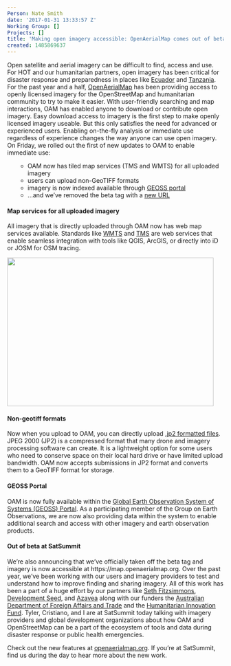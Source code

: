 ```yaml
---
Person: Nate Smith
date: '2017-01-31 13:33:57 Z'
Working Group: []
Projects: []
title: 'Making open imagery accessible: OpenAerialMap comes out of beta'
created: 1485869637
---
```

<p>Open satellite and aerial imagery can be difficult to find, access and use. For HOT and our humanitarian partners, open imagery has been critical for disaster response and preparedness in places like <a href="https://hotosm.org/projects/ecuador_earthquake">Ecuador</a> and <a href="https://hotosm.org/projects/tanzania">Tanzania</a>. For the past year and a half, <a href="https://openaerialmap.org/">OpenAerialMap</a> has been providing access to openly licensed imagery for the OpenStreetMap and humanitarian community to try to make it easier. With user-friendly searching and map interactions, OAM has enabled anyone to download or contribute open imagery. Easy download access to imagery is the first step to make openly licensed imagery useable. But this only satisfies the need for advanced or experienced users. Enabling on-the-fly analysis or immediate use regardless of experience changes the way anyone can use open imagery. On Friday, we rolled out the first of new updates to OAM to enable immediate use:</p><ul><ul><li>OAM now has tiled map services (TMS and WMTS) for all uploaded imagery</li><li>users can upload non-GeoTIFF formats</li><li>imagery is now indexed available through <a href="http://www.geoportal.org/">GEOSS portal</a></li><li>...and we’ve removed the beta tag with a <a href="https://map.openaerialmap.org">new URL</a></li></ul></ul><h4>Map services for all uploaded imagery</h4><p>All imagery that is directly uploaded through OAM now has web map services available. Standards like <a href="http://www.opengeospatial.org/standards/wmts">WMTS</a> and <a href="https://wiki.osgeo.org/wiki/Tile_Map_Service_Specification">TMS</a> are web services that enable seamless integration with tools like QGIS, ArcGIS, or directly into iD or JOSM for OSM tracing.&nbsp;</p><p><img class="image-large" src="/sites/default/files/styles/large/public/oam-tms-dropdown.gif?itok=JsFKKy6T" alt="" width="480" height="346"></p><h4>Non-geotiff formats</h4><p>Now when you upload to OAM, you can directly upload <a href="https://en.wikipedia.org/wiki/JPEG_2000">.jp2 formatted files</a>. JPEG 2000 (JP2) is a compressed format that many drone and imagery processing software can create. It is a lightweight option for some users who need to conserve space on their local hard drive or have limited upload bandwidth. OAM now accepts submissions in JP2 format and converts them to a GeoTIFF format for storage.&nbsp;</p><h4>GEOSS Portal</h4><p>OAM is now fully available within the <a href="http://www.geoportal.org/">Global Earth Observation System of Systems (GEOSS) Portal</a>. As a participating member of the Group on Earth Observations, we are now also providing data within the system to enable additional search and access with other imagery and earth observation products.&nbsp;</p><h4>Out of beta at SatSummit</h4><p>We’re also announcing that we’ve officially taken off the beta tag and imagery is now accessible at https://map.openaerialmap.org. Over the past year, we’ve been working with our users and imagery providers to test and understand how to improve finding and sharing imagery. All of this work has been a part of a huge effort by our partners like <a href="https://github.com/mojodna">Seth Fitzsimmons</a>, <a href="https://developmentseed.org/">Development Seed</a>, and <a href="https://www.azavea.com/">Azavea</a> along with our funders the <a href="http://dfat.gov.au/">Australian Department of Foreign Affairs and Trade</a>&nbsp;and the <a href="http://www.elrha.org/hif/home/">Humanitarian Innovation Fund</a>. Tyler, Cristiano, and I are at SatSummit today talking with imagery providers and global development organizations about how OAM and OpenStreetMap can be a part of the ecosystem of tools and data during disaster response or public health emergencies.&nbsp;</p><p>Check out the new features at <a href="https://openaerialmap.org/">openaerialmap.org</a>. If you’re at SatSummit, find us during the day to hear more about the new work.</p>
